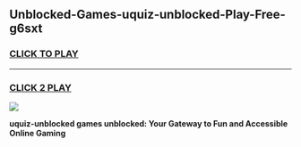 
## Unblocked-Games-uquiz-unblocked-Play-Free-g6sxt
<h3>
<a href="https://premium76.site?title=uquiz-unblocked&ref=19M">CLICK TO PLAY</a></h3>
<hr>

<h3>
<a href="https://premium76.site?title=uquiz-unblocked&ref=19M">CLICK 2 PLAY</a>
  
</h3>

<a href="https://premium76.site?title=uquiz-unblocked&ref=19M"><img src="https://clearcache.store/games.png"></a>


**uquiz-unblocked games unblocked: Your Gateway to Fun and Accessible Online Gaming**
